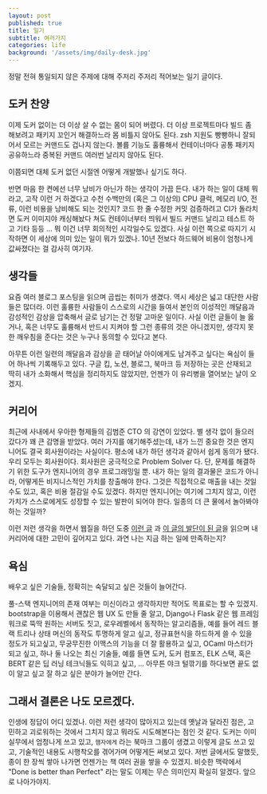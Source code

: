 ```yaml
---
layout: post
published: true
title: 일기
subtitle: 여러가지
categories: life
background: '/assets/img/daily-desk.jpg'
---
```


 정말 전혀 통일되지 않은 주제에 대해 주저리 주저리 적어보는 일기
 글이다.


## 도커 찬양
 이제 도커 없이는 더 이상 살 수 없는 몸이 되어 버렸다. 더 이상
 프로젝트마다 빌드 좀 해보려고 패키지 꼬인거 해결하느라 몸 비틀지
 않아도 된다. zsh 지원도 빵빵하니 잘되어서 모르는 커맨드도 겁나지
 않는다. 볼륨 기능도 훌륭해서 컨테이너마다 공통 패키지 공유하느라
 중복된 커맨드 여러번 날리지 않아도 된다.

 이쯤되면 대체 도커 없던 시절엔 어떻게 개발했나 싶기도 하다.


 반면 마음 한 켠에선 너무 낭비가 아닌가 하는 생각이 가끔 든다. 내가
 하는 일이 대체 뭐라고, 고작 이런 거 하겠다고 수천 수백만의 (혹은 그
 이상의) CPU 클럭, 메모리 I/O, 전류, 이런 비용을 낭비해도 되는 것인지?
 코드 한 줄 수정한 커밋 검증하려고 CI가 돌라치면 도커 이미지야
 캐싱해놨다 쳐도 컨테이너부터 띄워서 빌드 커맨드 날리고 테스트 하고
 기타 등등 ... 뭐 이건 너무 회의적인 시각일수도 있겠다. 사실 이런
 쪽으로 따지기 시작하면 이 세상에 의미 있는 일이 뭐가 있겠나. 10년
 전보다 하드웨어 비용이 엄청나게 값싸졌다는 걸 감사히 여기자.

## 생각들
 요즘 여러 블로그 포스팅을 읽으며 곱씹는 취미가 생겼다. 역시 세상은
 넓고 대단한 사람들은 많더라. 이런 훌륭한 사람들이 스스로의 시간을
 들여서 본인의 이성적인 깨달음과 감성적인 감상을 압축해서 글로 남기는
 건 정말 고마운 일이다. 사실 이런 글들이 늘 옳거나, 혹은 너무도
 훌륭해서 반드시 지켜야 할 그런 종류의 것은 아니겠지만, 생각지 못한
 깨우침을 준다는 것은 누구나 동의할 수 있다고 본다.

 아무튼 이런 일련의 깨달음과 감상을 곧 태어날 아이에게도 남겨주고
 싶다는 욕심이 들어 하나씩 기록해두고 있다. 구글 킵, 노션, 블로그,
 북마크 등 저장하는 곳은 산재되고 딱히 내가 소화해서 핵심을 정리하지도
 않았지만, 언젠가 이 유리병을 열어보는 날이 오겠지.

## 커리어
 최근에 사내에서 우아한 형제들의 김범준 CTO 의 강연이 있었다. 별 생각
 없이 들으러 갔다가 꽤 큰 감명을 받았다. 여러 가지를 얘기해주셨는데,
 내가 느낀 중요한 것은 엔지니어도 결국 회사원이라는 사실이다. 평소에
 내가 하던 생각과 같아서 쉽게 동의가 됐다. 우리 모두는
 회사원이다. 회사원은 궁극적으로 Problem Solver 다. 단, 문제를
 해결하기 위한 도구가 엔지니어의 경우 프로그래밍일 뿐. 내가 하는 일의
 결과물은 코드가 아니라, 어떻게든 비지니스적인 가치를 창출해야
 한다. 그것은 직접적으로 매출을 내는 것일 수도 있고, 혹은 비용 절감일
 수도 있겠다. 하지만 엔지니어는 여기에 그치지 않고, 이런 가치가
 스스로에게도 성장할 수 있는 발판이 되어야 한다. 일종의 더 큰 물에서
 놀아봐야 하는 것일까?

 이런 저런 생각을 하면서 웹질을 하던 도중 [이런
  글](http://youngrok.com/%EA%B0%9C%EB%B0%9C%EC%9E%90%20%EB%AA%B8%EA%B0%92%20%EC%95%88%20%EC%98%AC%EB%A6%AC%EA%B8%B0%EC%97%90%20%EB%8C%80%ED%95%9C%20%EB%82%B4%20%EC%83%9D%EA%B0%81)
  과 [이 글의 발단이 된 글](http://agile.egloos.com/5783372)을 읽으며
  내 커리어에 대한 고민이 깊어지고 있다. 과연 나는 지금 하는 일에
  만족하는지?


## 욕심
 배우고 싶은 기술들, 정확히는 숙달되고 싶은 것들이 늘어간다.

 풀-스택 엔지니어의 존재 여부는 미신이라고 생각하지만 적어도 목표로는
 할 수 있겠지. bootstrap을 이용해서 괜찮은 웹 UX 도 만들 줄 알고,
 Django나 Flask 같은 웹 프레임워크로 뚝딱 원하는 서버도 짓고,
 로우레벨에서 동작하는 알고리즘들, 예를 들어 레드 블랙 트리나 상태
 머신의 동작도 투명하게 알고 싶고, 정규표현식을 하드하게 쓸 수 있을
 정도가 되고싶고, 무궁무진한 이맥스의 기능을 더 잘 활용하고 싶고,
 OCaml 마스터가 되고 싶고, 하나 둘 나오는 최신 기술들, 예를 들면 도커,
 도커 컴포즈, ELK 스택, 혹은 BERT 같은 딥 러닝 테크닉들도 익히고 싶고,
 ... 아무튼 야크 털깎기를 하다보면 끝도 없이 알고 싶고 잘 하고 싶은
 분야가 늘어만 간다.


## 그래서 결론은 나도 모르겠다.
 인생에 정답이 어디 있겠나. 이런 저런 생각이 많아지고 있는데 옛날과
 달라진 점은, 고민하고 괴로워하는 것에서 그치지 않고 뭐라도
 시도해본다는 점인 것 같다. 도커는 이미 실무에서 엄청나게 쓰고 있고,
 `햄자에게` 라는 북마크 그룹이 생겼고 이렇게 글도 쓰고 있고, 기술적인
 내용도 시행착오를 겪어가며 어떻게든 써보고 있다. 저번 글에서도
 말했듯, 종이 한 장씩 쌓아 나가면 언젠가는 책 여러 권을 쌓을 수
 있겠지. 비슷한 맥락에서 "Done is better than Perfect" 라는 말도
 이제는 무슨 의미인지 확실히 알겠다. 앞으로 나아가야지.
